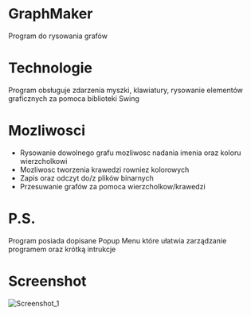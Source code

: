 # GraphMaker
Program do rysowania grafów
# Technologie
Program obsługuje zdarzenia myszki, klawiatury, rysowanie elementów graficznych za pomoca biblioteki Swing 
# Mozliwosci
- Rysowanie dowolnego grafu mozliwosc nadania imenia oraz koloru wierzcholkowi
- Mozliwosc tworzenia krawedzi rowniez kolorowych
- Zapis oraz odczyt do/z plików binarnych
- Przesuwanie grafów za pomoca wierzcholkow/krawedzi
# P.S.
Program posiada dopisane Popup Menu które ułatwia zarządzanie programem oraz krótką intrukcje
# Screenshot
![Screenshot_1](https://user-images.githubusercontent.com/19534189/102069348-50210800-3e06-11eb-8dae-1f1adf10b930.png)
